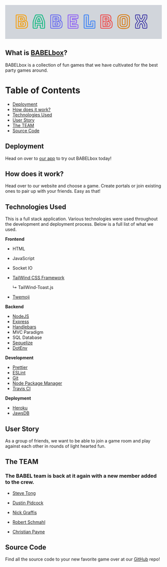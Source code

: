 ![BABELbox](/Assets/BABELbox_Logo.png)

## What is [BABELbox](https://babelbox.herokuapp.com/)?
BABELbox is a collection of fun games that we have cultivated for the best party games around.

# Table of Contents
- [Deployment](#deployment)
- [How does it work?](#how-does-it-work-)
- [Technologies Used](#technologies-used)
- [User Story](#user-story)
- [The TEAM](#the-team)
- [Source Code](#source-code)


## Deployment
Head on over to [our app](https://babelbox.herokuapp.com/) to try out BABELbox today!

## How does it work?
Head over to our website and choose a game. Create portals or join existing ones to pair up with your friends. Easy as that!

## Technologies Used
This is a full stack application. Various technologies were used throughout the development and deployment process. Below is a full list of what we used.

__Frontend__
- HTML
- JavaScript
- Socket IO
- [TailWind CSS Framework](https://tailwindcss.com/)
    
    ↳ TailWind-Toast.js
- [Twemoji](https://github.com/twitter/twemoji)

__Backend__
- [NodeJS](https://nodejs.org/)
- [Express](https://expressjs.com/)
- [Handlebars](https://handlebarsjs.com/)
- MVC Paradigm
- SQL Database
- [Sequelize](http://sequelize.org/)
- [DotEnv](https://www.npmjs.com/package/dotenv)

__Development__
- [Prettier](https://prettier.io/)
- [ESLint](https://eslint.org/)
- [Git](https://git-scm.com/)
- [Node Package Manager](https://www.npmjs.com/)
- [Travis CI](https://travis-ci.org/)

__Deployment__
- [Heroku](https://www.heroku.com/)
- [JawsDB](https://www.jawsdb.com/)


## User Story
As a group of friends, we want to be able to join a game room and play against each other in rounds of light hearted fun.
## The TEAM
### The BABEL team is back at it again with a new member added to the crew.
- [Steve Tong](https://github.com/steversonTong)

- [Dustin Pidcock](https://github.com/DustinPiddy)

- [Nick Graffis](https://github.com/nickgraffis)

- [Robert Schmahl](https://github.com/rschm007)

- [Christian Payne](https://github.com/ChristianPayne)

## Source Code
Find all the source code to your new favorite game over at our [GitHub](https://github.com/https-github-com-steversonTong/BabelBox) repo!